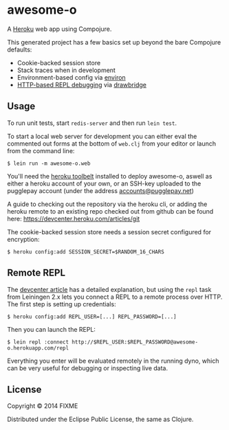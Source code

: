 # awesome-o

A [Heroku](http://www.heroku.com) web app using Compojure.

This generated project has a few basics set up beyond the bare Compojure defaults:

* Cookie-backed session store
* Stack traces when in development
* Environment-based config via [environ](https://github.com/weavejester/environ)
* [HTTP-based REPL debugging](https://devcenter.heroku.com/articles/debugging-clojure) via [drawbridge](https://github.com/cemerick/drawbridge)

## Usage

To run unit tests, start `redis-server` and then run `lein test`.

To start a local web server for development you can either eval the
commented out forms at the bottom of `web.clj` from your editor or
launch from the command line:

    $ lein run -m awesome-o.web

You'll need the [heroku toolbelt](https://toolbelt.herokuapp.com)
installed to deploy awesome-o, aswell as either a heroku account of your own, or
an SSH-key uploaded to the pugglepay account (under the address
accounts@pugglepay.net)

A guide to checking out the repository via the heroku cli, or adding the heroku
remote to an existing repo checked out from github can be found here:
https://devcenter.heroku.com/articles/git

The cookie-backed session store needs a session secret configured for encryption:

    $ heroku config:add SESSION_SECRET=$RANDOM_16_CHARS

## Remote REPL

The [devcenter article](https://devcenter.heroku.com/articles/debugging-clojure)
has a detailed explanation, but using the `repl` task from Leiningen
2.x lets you connect a REPL to a remote process over HTTP. The first
step is setting up credentials:

    $ heroku config:add REPL_USER=[...] REPL_PASSWORD=[...]

Then you can launch the REPL:

    $ lein repl :connect http://$REPL_USER:$REPL_PASSWORD@awesome-o.herokuapp.com/repl

Everything you enter will be evaluated remotely in the running dyno,
which can be very useful for debugging or inspecting live data.

## License

Copyright © 2014 FIXME

Distributed under the Eclipse Public License, the same as Clojure.
